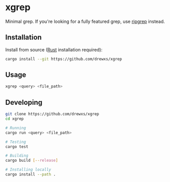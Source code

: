 # xgrep

Minimal grep. If you're looking for a fully featured grep, use [ripgrep](https://github.com/BurntSushi/ripgrep) instead.

## Installation

Install from source ([Rust](https://www.rust-lang.org/tools/install) installation required):

```bash
cargo install --git https://github.com/drewxs/xgrep
```

## Usage

```bash
xgrep <query> <file_path>
```

## Developing

```bash
git clone https://github.com/drewxs/xgrep
cd xgrep

# Running
cargo run <query> <file_path>

# Testing
cargo test

# Building
cargo build [--release]

# Installing locally
cargo install --path .
```
